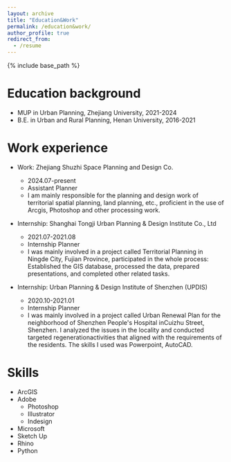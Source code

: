 ```yaml
---
layout: archive
title: "Education&Work"
permalink: /education&work/
author_profile: true
redirect_from:
  - /resume
---
```


{% include base_path %}

Education background
======
* MUP  in Urban Planning, Zhejiang University, 2021-2024
* B.E. in Urban and Rural Planning, Henan University, 2016-2021

Work experience
======
* Work: Zhejiang Shuzhi Space Planning and Design Co.
  * 2024.07-present
  * Assistant Planner
  * I am mainly responsible for the planning and design work of territorial spatial planning, land planning, etc., proficient in the use of Arcgis, Photoshop and other processing work.

* Internship: Shanghai Tongji Urban Planning & Design Institute Co., Ltd
  * 2021.07-2021.08
  * Internship Planner
  * I was mainly involved in a project called Territorial Planning in Ningde City, Fujian Province, participated in the whole process: Established the GIS database, processed
the data, prepared presentations, and completed other related tasks.

* Internship: Urban Planning & Design Institute of Shenzhen (UPDIS) 
  * 2020.10-2021.01
  * Internship Planner
  * I was mainly involved in a project called Urban Renewal Plan for the neighborhood of Shenzhen People's Hospital inCuizhu Street, Shenzhen. I analyzed the issues in the locality and conducted targeted regenerationactivities that aligned with the requirements of the residents. The skills I used was Powerpoint, AutoCAD.
  
Skills
======
* ArcGIS
* Adobe
  * Photoshop
  * Illustrator
  * Indesign
* Microsoft
* Sketch Up
* Rhino
* Python


